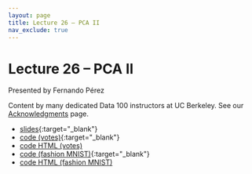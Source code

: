 ```yaml
---
layout: page
title: Lecture 26 – PCA II
nav_exclude: true
---
```


# Lecture 26 – PCA II

Presented by Fernando Pérez

Content by many dedicated Data 100 instructors at UC Berkeley. See our [Acknowledgments](../../acks) page.

- [slides](https://docs.google.com/presentation/d/17m8x38KoujcwmNzO5Xn7vvMzv20V-th2veLSuehRPdk/edit?usp=sharing){:target="_blank"}
- [code (votes)](https://data100.datahub.berkeley.edu/hub/user-redirect/git-pull?repo=https%3A%2F%2Fgithub.com%2FDS-100%2Ffa23-student&urlpath=lab%2Ftree%2Ffa23-student%2Flecture%2Flec26%2Flec26-votes.ipynb&branch=main){:target="_blank"}
- [code HTML (votes)](../../resources/assets/lectures/lec26/lec26-votes.html)
- [code (fashion MNIST)](https://data100.datahub.berkeley.edu/hub/user-redirect/git-pull?repo=https%3A%2F%2Fgithub.com%2FDS-100%2Ffa23-student&urlpath=lab%2Ftree%2Ffa23-student%2Flecture%2Flec26%2Flec26-fashion-mnist.ipynb&branch=main){:target="_blank"}
- [code HTML (fashion MNIST)](../../resources/assets/lectures/lec26/lec26-fashion-mnist.html)



